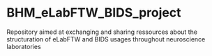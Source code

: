 # BHM_eLabFTW_BIDS_project
Repository aimed at exchanging and sharing ressources about the structuration of eLabFTW and BIDS usages throughout neuroscience laboratories
